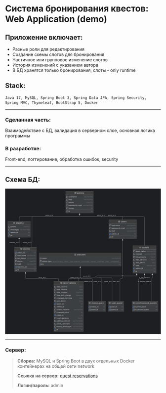 # Система бронирования квестов: Web Application (demo)

## Приложение включает:
+ Разные роли для редактирования 
+ Создание схемы слотов для бронирования
+ Частичное или групповое изменение слотов
+ История изменений с указанием автора
+ В БД хранятся только бронирования, слоты - only runtime

## Stack:
```
Java 17, MySQL, Spring Boot 3, Spring Data JPA, Spring Security, 
Spring MVC, Thymeleaf, BootStrap 5, Docker
```
***

### Сделанная часть: 
Взаимодействие с БД, валидация в серверном слое, 
основная логика программы


### В разработке: 
Front-end, логгирование, обработка ошибок, security
***

## Схема БД:

![Схема БД](projectinfo/db-diagram.png)
***

### Сервер:
>__Сборка:__
MySQL и Spring Boot в двух отдельных Docker контейнерах на общей сети network
> 
>__Ссылка на сервер:__ 
[quest reservations](http://31.129.99.231:8080/slot-list)
> 
>__Логин/пароль:__ admin